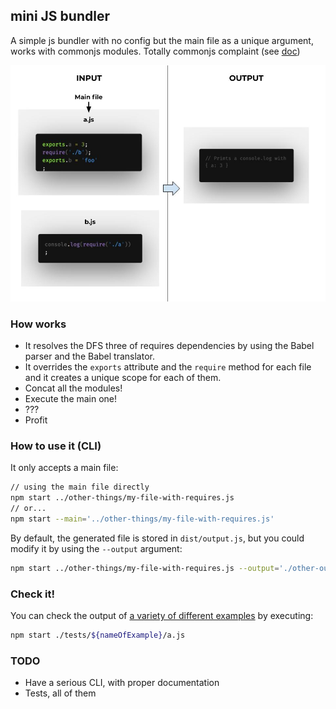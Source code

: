 ## mini JS bundler

A simple js bundler with no config but the main file as a unique argument, works with commonjs modules. Totally commonjs complaint (see [doc](http://wiki.commonjs.org/wiki/Modules/1.1))

![Example about how works](./docs/example-output.jpg)

### How works

* It resolves the DFS three of requires dependencies by using the Babel parser and the Babel translator.
* It overrides the `exports` attribute and the `require` method for each file and it creates a unique scope for each of them.
* Concat all the modules!
* Execute the main one!
* ???
* Profit

### How to use it (CLI)

It only accepts a main file:

```sh
// using the main file directly
npm start ../other-things/my-file-with-requires.js
// or...
npm start --main='../other-things/my-file-with-requires.js'
```

By default, the generated file is stored in `dist/output.js`, but you could
modify it by using the `--output` argument:

```sh
npm start ../other-things/my-file-with-requires.js --output='./other-output-name.js'
```


### Check it!

You can check the output of [a variety of different examples](./tests) by executing:

```sh
npm start ./tests/${nameOfExample}/a.js
```

### TODO
* Have a serious CLI, with proper documentation
* Tests, all of them
